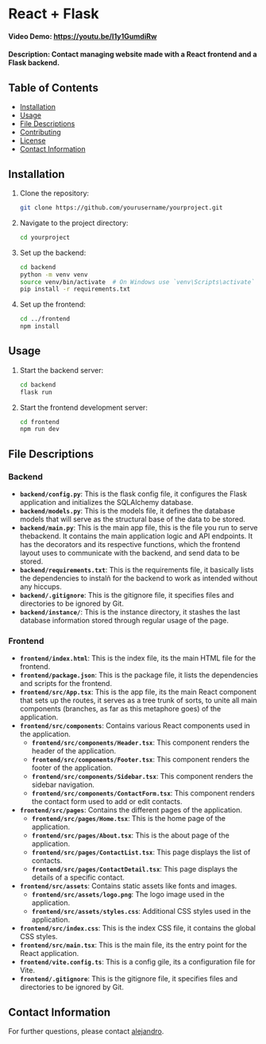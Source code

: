 # React + Flask

#### Video Demo:  https://youtu.be/I1y1GumdiRw
#### Description: Contact managing website made with a React frontend and a Flask backend.

## Table of Contents
- [Installation](#installation)
- [Usage](#usage)
- [File Descriptions](#file-descriptions)
- [Contributing](#contributing)
- [License](#license)
- [Contact Information](#contact-information)

## Installation
1. Clone the repository:
    ```sh
    git clone https://github.com/yourusername/yourproject.git
    ```
2. Navigate to the project directory:
    ```sh
    cd yourproject
    ```
3. Set up the backend:
    ```sh
    cd backend
    python -m venv venv
    source venv/bin/activate  # On Windows use `venv\Scripts\activate`
    pip install -r requirements.txt
    ```
4. Set up the frontend:
    ```sh
    cd ../frontend
    npm install
    ```

## Usage
1. Start the backend server:
    ```sh
    cd backend
    flask run
    ```
2. Start the frontend development server:
    ```sh
    cd frontend
    npm run dev
    ```

## File Descriptions

### Backend
- **`backend/config.py`**: This is the flask config file, it configures the Flask application and initializes the SQLAlchemy database.
- **`backend/models.py`**: This is the models file, it defines the database models that will serve as the structural base of the data to be stored.
- **`backend/main.py`**: This is the main app file, this is the file you run to serve thebackend. It contains the main application logic and API endpoints. It has the decorators and its respective functions, which the frontend layout uses to communicate with the backend, and send data to be stored.
- **`backend/requirements.txt`**: This is the requirements file, it basically lists the dependencies to instalñ for the backend to work as intended without any hiccups.
- **`backend/.gitignore`**: This is the gitignore file, it specifies files and directories to be ignored by Git.
- **`backend/instance/`**: This is the instance directory, it stashes the last database information stored through regular usage of the page.

### Frontend
- **`frontend/index.html`**: This is the index file, its the main HTML file for the frontend.
- **`frontend/package.json`**: This is the package file, it lists the dependencies and scripts for the frontend.
- **`frontend/src/App.tsx`**: This is the app file, its the main React component that sets up the routes, it serves as a tree trunk of sorts, to unite all main components (branches, as far as this metaphore goes) of the application.
- **`frontend/src/components`**: Contains various React components used in the application.
  - **`frontend/src/components/Header.tsx`**: This component renders the header of the application.
  - **`frontend/src/components/Footer.tsx`**: This component renders the footer of the application.
  - **`frontend/src/components/Sidebar.tsx`**: This component renders the sidebar navigation.
  - **`frontend/src/components/ContactForm.tsx`**: This component renders the contact form used to add or edit contacts.
- **`frontend/src/pages`**: Contains the different pages of the application.
  - **`frontend/src/pages/Home.tsx`**: This is the home page of the application.
  - **`frontend/src/pages/About.tsx`**: This is the about page of the application.
  - **`frontend/src/pages/ContactList.tsx`**: This page displays the list of contacts.
  - **`frontend/src/pages/ContactDetail.tsx`**: This page displays the details of a specific contact.
- **`frontend/src/assets`**: Contains static assets like fonts and images.
  - **`frontend/src/assets/logo.png`**: The logo image used in the application.
  - **`frontend/src/assets/styles.css`**: Additional CSS styles used in the application.
- **`frontend/src/index.css`**: This is the index CSS file, it contains the global CSS styles.
- **`frontend/src/main.tsx`**: This is the main file, its the entry point for the React application.
- **`frontend/vite.config.ts`**: This is a config gile, its a configuration file for Vite.
- **`frontend/.gitignore`**: This is the gitignore file, it specifies files and directories to be ignored by Git.

## Contact Information
For further questions, please contact [alejandro](mailto:alexredd95@gmail.com).